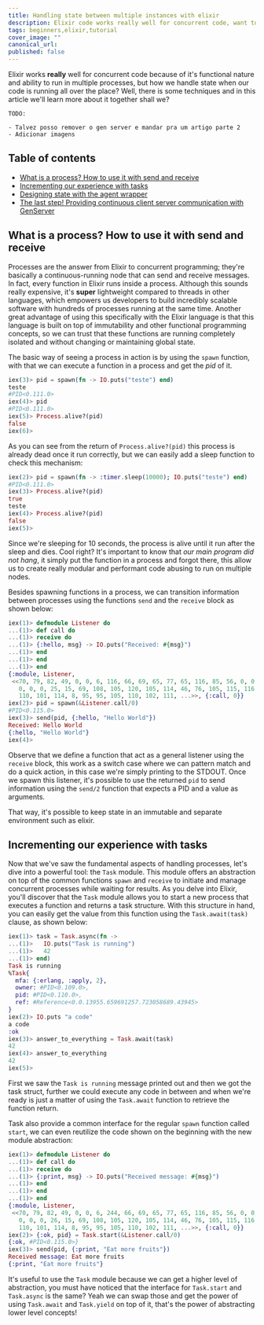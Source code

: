 ```yaml
---
title: Handling state between multiple instances with elixir
description: Elixir code works really well for concurrent code, want to know why? Let's dive in the world of processes in elixir with tasks, agents and gen servers.
tags: beginners,elixir,tutorial
cover_image: ""
canonical_url: 
published: false
---
```

Elixir works **really** well for concurrent code because of it's functional nature and ability to run in multiple processes, but how we handle state when our code is running all over the place? Well, there is some techniques and in this article we'll learn more about it together shall we?

```
TODO:

- Talvez posso remover o gen server e mandar pra um artigo parte 2
- Adicionar imagens
```

## Table of contents
- [What is a process? How to use it with send and receive](#what-is-a-process-how-to-use-it-with-send-and-receive)
- [Incrementing our experience with tasks](#incrementing-our-experience-with-tasks)
- [Designing state with the agent wrapper](#designing-state-with-the-agent-wrapper)
- [The last step! Providing continuous client server communication with GenServer](#the-last-step-providing-continuous-client-server-communication-with-genserver)

## What is a process? How to use it with send and receive

Processes are the answer from Elixir to concurrent programming; they're basically a continuous-running node that can send and receive messages. In fact, every function in Elixir runs inside a process. Although this sounds really expensive, it's **super** lightweight compared to threads in other languages, which empowers us developers to build incredibly scalable software with hundreds of processes running at the same time. Another great advantage of using this specifically with the Elixir language is that this language is built on top of immutability and other functional programming concepts, so we can trust that these functions are running completely isolated and without changing or maintaining global state.

The basic way of seeing a process in action is by using the `spawn` function, with that we can execute a function in a process and get the *pid* of it.

```elixir
iex(3)> pid = spawn(fn -> IO.puts("teste") end)
teste
#PID<0.111.0>
iex(4)> pid
#PID<0.111.0>
iex(5)> Process.alive?(pid)
false
iex(6)>
```

As you can see from the return of `Process.alive?(pid)` this process is already dead once it run correctly, but we can easily add a sleep function to check this mechanism:

```elixir
iex(2)> pid = spawn(fn -> :timer.sleep(10000); IO.puts("teste") end)
#PID<0.111.0>
iex(3)> Process.alive?(pid)
true
teste
iex(4)> Process.alive?(pid)
false
iex(5)>
```

Since we're sleeping for 10 seconds, the process is alive until it run after the sleep and dies. Cool right? It's important to know that *our main program did not hang*, it simply put the function in a process and forgot there, this allow us to create really modular and performant code abusing to run on multiple nodes.

Besides spawning functions in a process, we can transition information between processes using the functions `send` and the `receive` block as shown below:

```elixir
iex(1)> defmodule Listener do
...(1)> def call do
...(1)> receive do
...(1)> {:hello, msg} -> IO.puts("Received: #{msg}")
...(1)> end
...(1)> end
...(1)> end
{:module, Listener,
 <<70, 79, 82, 49, 0, 0, 6, 116, 66, 69, 65, 77, 65, 116, 85, 56, 0, 0, 0, 240,
   0, 0, 0, 25, 15, 69, 108, 105, 120, 105, 114, 46, 76, 105, 115, 116, 101,
   110, 101, 114, 8, 95, 95, 105, 110, 102, 111, ...>>, {:call, 0}}
iex(2)> pid = spawn(&Listener.call/0)
#PID<0.115.0>
iex(3)> send(pid, {:hello, "Hello World"})
Received: Hello World
{:hello, "Hello World"}
iex(4)>
```

Observe that we define a function that act as a general listener using the `receive` block, this work as a switch case where we can pattern match and do a quick action, in this case we're simply printing to the STDOUT. Once we spawn this listener, it's possible to use the returned `pid` to send information using the `send/2` function that expects a PID and a value as arguments.

That way, it's possible to keep state in an immutable and separate environment such as elixir.
## Incrementing our experience with tasks

Now that we've saw the fundamental aspects of handling processes, let's dive into a powerful tool: the `Task` module. This module offers an abstraction on top of the common functions `spawn` and `receive` to initiate and manage concurrent processes while waiting for results. As you delve into Elixir, you'll discover that the `Task` module allows you to start a new process that executes a function and returns a task structure. With this structure in hand, you can easily get the value from this function using the `Task.await(task)` clause, as shown below: 

```elixir
iex(1)> task = Task.async(fn ->
...(1)>   IO.puts("Task is running")
...(1)>   42
...(1)> end)
Task is running
%Task{
  mfa: {:erlang, :apply, 2},
  owner: #PID<0.109.0>,
  pid: #PID<0.110.0>,
  ref: #Reference<0.0.13955.659691257.723058689.43945>
}
iex(2)> IO.puts "a code"
a code
:ok
iex(3)> answer_to_everything = Task.await(task)
42
iex(4)> answer_to_everything
42
iex(5)>
```

First we saw the `Task is running` message printed out and then we got the task struct, further we could execute any code in between and when we're ready is just a matter of using the `Task.await` function to retrieve the function return.

Task also provide a common interface for the regular `spawn` function called `start`, we can even reutilize the code shown on the beginning with the new module abstraction:

```elixir
iex(1)> defmodule Listener do
...(1)> def call do
...(1)> receive do
...(1)> {:print, msg} -> IO.puts("Received message: #{msg}")
...(1)> end
...(1)> end
...(1)> end
{:module, Listener,
 <<70, 79, 82, 49, 0, 0, 6, 244, 66, 69, 65, 77, 65, 116, 85, 56, 0, 0, 0, 245,
   0, 0, 0, 26, 15, 69, 108, 105, 120, 105, 114, 46, 76, 105, 115, 116, 101,
   110, 101, 114, 8, 95, 95, 105, 110, 102, 111, ...>>, {:call, 0}}
iex(2)> {:ok, pid} = Task.start(&Listener.call/0)
{:ok, #PID<0.115.0>}
iex(3)> send(pid, {:print, "Eat more fruits"})
Received message: Eat more fruits
{:print, "Eat more fruits"}
```


It's useful to use the `Task` module because we can get a higher level of abstraction, you must have noticed that the interface for `Task.start` and `Task.async` is the same? Yeah we can swap those and get the power of using `Task.await` and `Task.yield` on top of it, that's the power of abstracting lower level concepts!
